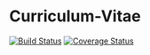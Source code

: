 # Curriculum-Vitae
[![Build Status](https://travis-ci.org/ColinGeukes/Curriculum-Vitae.svg?branch=master)](https://travis-ci.org/ColinGeukes/Curriculum-Vitae)
[![Coverage Status](https://coveralls.io/repos/github/ColinGeukes/Curriculum-Vitae/badge.png?branch=master&service=github)](https://coveralls.io/github/ColinGeukes/Curriculum-Vitae?branch=master&service=github)

